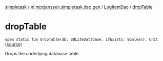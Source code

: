 [simpletask](../../index.md) / [nl.mpcjanssen.simpletask.dao.gen](../index.md) / [LogItemDao](index.md) / [dropTable](.)

# dropTable

`open static fun dropTable(db: SQLiteDatabase, ifExists: Boolean): Unit` [(source)](https://github.com/mpcjanssen/simpletask-android/blob/master/src/main/java/nl/mpcjanssen/simpletask/dao/gen/LogItemDao.java#L56)

Drops the underlying database table.

